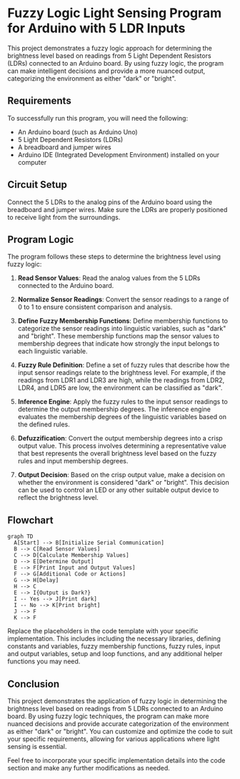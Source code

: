 # Fuzzy Logic Light Sensing Program for Arduino with 5 LDR Inputs

This project demonstrates a fuzzy logic approach for determining the brightness level based on readings from 5 Light Dependent Resistors (LDRs) connected to an Arduino board. By using fuzzy logic, the program can make intelligent decisions and provide a more nuanced output, categorizing the environment as either "dark" or "bright".

## Requirements

To successfully run this program, you will need the following:

- An Arduino board (such as Arduino Uno)
- 5 Light Dependent Resistors (LDRs)
- A breadboard and jumper wires
- Arduino IDE (Integrated Development Environment) installed on your computer

## Circuit Setup

Connect the 5 LDRs to the analog pins of the Arduino board using the breadboard and jumper wires. Make sure the LDRs are properly positioned to receive light from the surroundings.

## Program Logic

The program follows these steps to determine the brightness level using fuzzy logic:

1. **Read Sensor Values**: Read the analog values from the 5 LDRs connected to the Arduino board.

2. **Normalize Sensor Readings**: Convert the sensor readings to a range of 0 to 1 to ensure consistent comparison and analysis.

3. **Define Fuzzy Membership Functions**: Define membership functions to categorize the sensor readings into linguistic variables, such as "dark" and "bright". These membership functions map the sensor values to membership degrees that indicate how strongly the input belongs to each linguistic variable.

4. **Fuzzy Rule Definition**: Define a set of fuzzy rules that describe how the input sensor readings relate to the brightness level. For example, if the readings from LDR1 and LDR3 are high, while the readings from LDR2, LDR4, and LDR5 are low, the environment can be classified as "dark".

5. **Inference Engine**: Apply the fuzzy rules to the input sensor readings to determine the output membership degrees. The inference engine evaluates the membership degrees of the linguistic variables based on the defined rules.

6. **Defuzzification**: Convert the output membership degrees into a crisp output value. This process involves determining a representative value that best represents the overall brightness level based on the fuzzy rules and input membership degrees.

7. **Output Decision**: Based on the crisp output value, make a decision on whether the environment is considered "dark" or "bright". This decision can be used to control an LED or any other suitable output device to reflect the brightness level.

## Flowchart 

```mermaid
graph TD
  A[Start] --> B[Initialize Serial Communication]
  B --> C[Read Sensor Values]
  C --> D[Calculate Membership Values]
  D --> E[Determine Output]
  E --> F[Print Input and Output Values]
  F --> G[Additional Code or Actions]
  G --> H[Delay]
  H --> C
  E --> I{Output is Dark?}
  I -- Yes --> J[Print dark]
  I -- No --> K[Print bright]
  J --> F
  K --> F
```

Replace the placeholders in the code template with your specific implementation. This includes including the necessary libraries, defining constants and variables, fuzzy membership functions, fuzzy rules, input and output variables, setup and loop functions, and any additional helper functions you may need.

## Conclusion
This project demonstrates the application of fuzzy logic in determining the brightness level based on readings from 5 LDRs connected to an Arduino board. By using fuzzy logic techniques, the program can make more nuanced decisions and provide accurate categorization of the environment as either "dark" or "bright". You can customize and optimize the code to suit your specific requirements, allowing for various applications where light sensing is essential.

Feel free to incorporate your specific implementation details into the code section and make any further modifications as needed.
